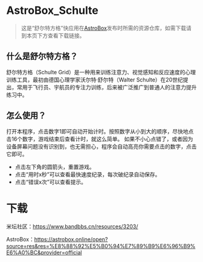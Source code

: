 # AstroBox_Schulte

> 这是“舒尔特方格”快应用在[AstroBox](https://astrobox.online/)发布时所需的资源仓库，如需下载请到本页下方查看下载链接。

## 什么是舒尔特方格？
舒尔特方格（Schulte Grid）是一种用来训练注意力、视觉感知和反应速度的心理训练工具，最初由德国心理学家沃尔特·舒尔特（Walter Schulte）在20世纪提出，常用于飞行员、宇航员的专注力训练，后来被广泛推广到普通人的注意力提升练习中。

## 怎么使用？
打开本程序，点击数字1即可自动开始计时。按照数字从小到大的顺序，尽快地点击16个数字，游戏结束后查看计时，就这么简单。
如果不小心点错了，或者因为设备屏幕问题没有识别到，也无需担心，程序会自动高亮你需要点击的数字，点击它即可。
- 点击左下角的圆箭头，重置游戏。
- 点击“用时x秒”可以查看最快速度纪录，每次破纪录自动保存。
- 点击“错误x次”可以查看提示。

# 下载

米坛社区：https://www.bandbbs.cn/resources/3203/

AstroBox：https://astrobox.online/open?source=res&res=%E8%88%92%E5%B0%94%E7%89%B9%E6%96%B9%E6%A0%BC&provider=official